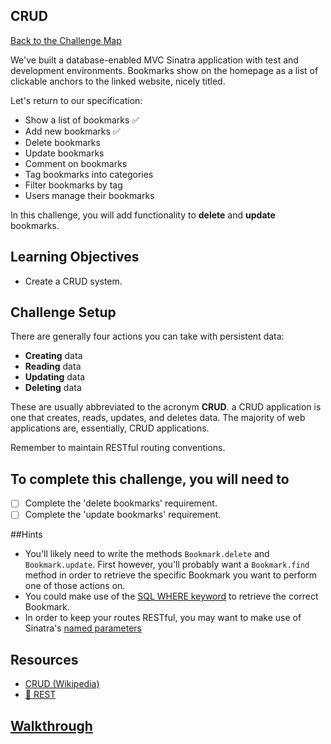 ## CRUD

[Back to the Challenge Map](00_challenge_map.md#challenges)

We've built a database-enabled MVC Sinatra application with test and development environments. Bookmarks show on the homepage as a list of clickable anchors to the linked website, nicely titled.

Let's return to our specification:

* Show a list of bookmarks :white_check_mark:
* Add new bookmarks :white_check_mark:
* Delete bookmarks
* Update bookmarks
* Comment on bookmarks
* Tag bookmarks into categories
* Filter bookmarks by tag
* Users manage their bookmarks

In this challenge, you will add functionality to **delete** and **update** bookmarks.

## Learning Objectives

* Create a CRUD system.

## Challenge Setup

There are generally four actions you can take with persistent data:

- **Creating** data
- **Reading** data
- **Updating** data
- **Deleting** data

These are usually abbreviated to the acronym **CRUD**. a CRUD application is one that creates, reads, updates, and deletes data. The majority of web applications are, essentially, CRUD applications.

Remember to maintain RESTful routing conventions.

## To complete this challenge, you will need to

- [ ] Complete the 'delete bookmarks' requirement.
- [ ] Complete the 'update bookmarks' requirement.

##Hints

- You'll likely need to write the methods `Bookmark.delete` and `Bookmark.update`.  First however, you'll probably want a `Bookmark.find` method in order to retrieve the specific Bookmark you want to perform one of those actions on.
- You could make use of the [SQL WHERE keyword](https://www.w3schools.com/sql/sql_where.asp) to retrieve the correct Bookmark.
- In order to keep your routes RESTful, you may want to make use of Sinatra's [named parameters](http://sinatrarb.com/intro.html)

## Resources

* [CRUD (Wikipedia)](https://en.wikipedia.org/wiki/Create,_read,_update_and_delete)
* [:pill: REST](../pills/rest.md)

## [Walkthrough](walkthroughs/12.md)

